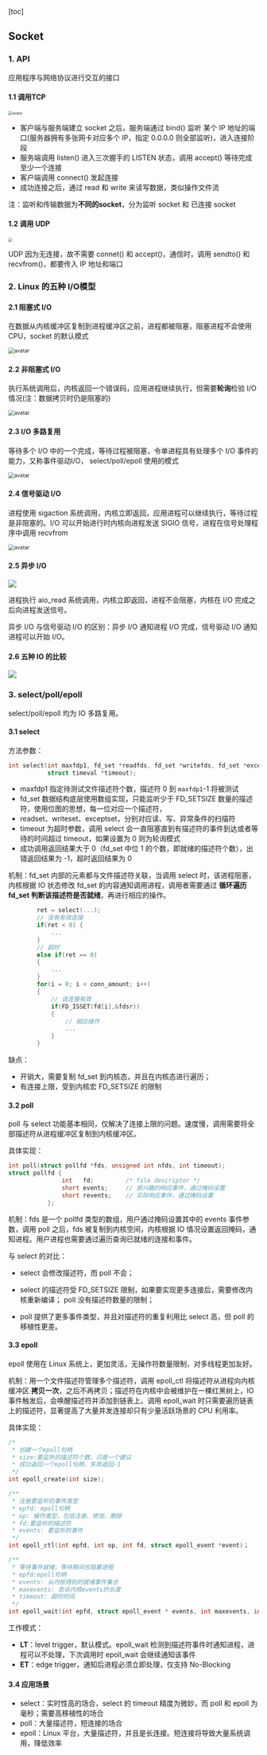 [toc]

## Socket

### 1. API

应用程序与网络协议进行交互的接口

#### 1.1 调用TCP

<img src="img/socket的TCP通信.jpg" alt="avatar" style="zoom:50%;" />

- 客户端与服务端建立 socket 之后，服务端通过 bind() 监听 某个 IP 地址的端口(服务器拥有多张网卡对应多个 IP，指定 0.0.0.0 则全部监听)，进入连接阶段
- 服务端调用 listen() 进入三次握手的 LISTEN 状态，调用 accept() 等待完成至少一个连接
- 客户端调用 connect() 发起连接
- 成功连接之后，通过 read 和 write 来读写数据，类似操作文件流

注：监听和传输数据为**不同的socket**，分为监听 socket 和 已连接 socket

#### 1.2 调用 UDP

<img src="img/socket的UDP通信.jpg" style="zoom:50%">

UDP 因为无连接，故不需要 connet() 和 accept()，通信时，调用 sendto() 和 recvfrom()，都要传入 IP 地址和端口



### 2. Linux 的五种 I/O模型

#### 2.1 阻塞式 I/O

在数据从内核缓冲区复制到进程缓冲区之前，进程都被阻塞，阻塞进程不会使用 CPU，socket 的默认模式

<img src="img/阻塞式IO.jpg" alt="avatar" style="zoom:75%;" />

#### 2.2 非阻塞式 I/O

执行系统调用后，内核返回一个错误码，应用进程继续执行，但需要**轮询**检验 I/O 情况(注：数据拷贝时仍是阻塞的)

<img src="img/轮询IO.jpg" alt="avatar" style="zoom:75%;" />

#### 2.3 I/O 多路复用

等待多个 I/O 中的一个完成，等待过程被阻塞，令单进程具有处理多个 I/O 事件的能力，又称事件驱动I/O， select/poll/epoll 使用的模式

<img src="img/IO复用.jpg" alt="avatar" style="zoom:75%;" />

#### 2.4 信号驱动 I/O

进程使用 sigaction 系统调用，内核立即返回，应用进程可以继续执行，等待过程是非阻塞的。I/O 可以开始进行时内核向进程发送 SIGIO 信号，进程在信号处理程序中调用 recvfrom

<img src="img/信号驱动IO.jpg" alt="avatar" style="zoom:75%;" />

#### 2.5 异步 I/O

![](img/异步IO.jpg)

进程执行 aio_read 系统调用，内核立即返回，进程不会阻塞，内核在 I/O 完成之后向进程发送信号。

异步 I/O 与信号驱动 I/O 的区别：异步 I/O 通知进程 I/O 完成，信号驱动 I/O 通知进程可以开始 I/O。

#### 2.6 五种 IO 的比较

<img src="img/五种IO的比较.jpg">



### 3. select/poll/epoll

select/poll/epoll 均为 IO 多路复用。

#### 3.1 select

方法参数：

``` c
int select(int maxfdp1, fd_set *readfds, fd_set *writefds, fd_set *exceptfds, 
           struct timeval *timeout);
```

- maxfdp1 指定待测试文件描述符个数，描述符 0 到 `maxfdp1`-1 将被测试
- fd_set 数据结构底层使用数组实现，只能监听少于 FD_SETSIZE 数量的描述符，使用位图的思想，每一位对应一个描述符，
- readset、writeset、exceptset，分别对应读、写、异常条件的扫描符
- timeout 为超时参数，调用 select 会一直阻塞直到有描述符的事件到达或者等待的时间超过 timeout，如果设置为 0 则为轮询模式
- 成功调用返回结果大于 0（fd_set 中位 1 的个数，即就绪的描述符个数），出错返回结果为 -1，超时返回结果为 0

机制：fd_set 内部的元素都与文件描述符关联，当调用 select 时，该进程阻塞，内核根据 IO 状态修改 fd_set 的内容通知调用进程，调用者需要通过 **循环遍历 fd_set 判断该描述符是否就绪**，再进行相应的操作。

``` c
        ret = select(...);
        // 没有有效连接
        if(ret < 0) {
            ...
        }
        // 超时
        else if(ret == 0)
        {
            ...
        }
        for(i = 0; i < conn_amount; i++)
        {
            // 该连接有效
            if(FD_ISSET(fd[i],&fdsr))
            {
                // 相应操作
                ...
            }
        }
```

缺点：

- 开销大，需要复制 fd_set 到内核态，并且在内核态进行遍历；
- 有连接上限，受到内核宏 FD_SETSIZE 的限制

#### 3.2 poll

poll 与 select 功能基本相同，仅解决了连接上限的问题。速度慢，调用需要将全部描述符从进程缓冲区复制到内核缓冲区。

具体实现：

``` c
int poll(struct pollfd *fds, unsigned int nfds, int timeout);
struct pollfd {
               int   fd;         /* file descriptor */
               short events;     // 感兴趣的响应事件，通过掩码设置
               short revents;    // 实际响应事件，通过掩码设置
           };
```

机制：fds 是一个 pollfd 类型的数组，用户通过掩码设置其中的 events 事件参数，调用 poll 之后，fds 被复制到内核空间，内核根据 IO 情况设置返回掩码，通知进程。用户进程也需要通过遍历查询已就绪的连接和事件。

与 select 的对比：

- select 会修改描述符，而 poll 不会；

- select 的描述符受 FD_SETSIZE 限制，如果要实现更多连接后，需要修改内核重新编译； poll 没有描述符数量的限制；

- poll 提供了更多事件类型，并且对描述符的重复利用比 select 高，但 poll 的移植性更差。


#### 3.3 epoll

epoll 使用在 Linux 系统上，更加灵活，无操作符数量限制，对多线程更加友好。

机制：用一个文件描述符管理多个描述符，调用 epoll_ctl 将描述符从进程向内核缓冲区 **拷贝一次**，之后不再拷贝；描述符在内核中会被维护在一棵红黑树上，IO 事件触发后，会唤醒描述符并添加到链表上。调用 epoll_wait 时只需要遍历链表上的描述符，显著提高了大量并发连接却只有少量活跃场景的 CPU 利用率。 

具体实现：

``` c
/*
 * 创建一个epoll句柄
 * size:要监听的描述符个数，只是一个建议
 * 成功返回一个epoll句柄，失败返回-1
 */
int epoll_create(int size);

/**
 * 注册要监听的事件类型
 * epfd: epoll句柄
 * op: 操作类型，包括注册、修改、删除
 * fd:要监听的描述符
 * events: 要监听的事件
 */
int epoll_ctl(int epfd, int op, int fd, struct epoll_event *event)；

/**
 * 等待事件就绪，等待期间也阻塞进程
 * epfd:epoll句柄
 * events: 从内核得到的就绪事件集合
 * maxevents: 告诉内核events的长度
 * timeout: 超时时间
 */
int epoll_wait(int epfd, struct epoll_event * events, int maxevents, int timeout);
```

工作模式：

- **LT**：level trigger，默认模式。epoll_wait 检测到描述符事件时通知进程，进程可以不处理，下次调用时 epoll_wait 会继续通知该事件
- **ET**：edge trigger，通知后进程必须立即处理，仅支持 No-Blocking



#### 3.4 应用场景

- select：实时性高的场合，select 的 timeout 精度为微妙，而 poll 和 epoll 为毫秒；需要高移植性的场合
- poll：大量描述符，短连接的场合
- epoll：Linux 平台，大量描述符，并且是长连接。短连接将导致大量系统调用，降低效率